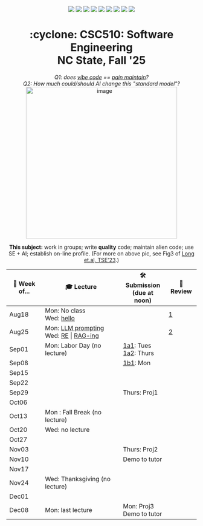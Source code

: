 <p align="center">
  <a href="https://github.com/txt/se25fall/blob/main/README.md#top"><img src="https://img.shields.io/badge/Home-%23ff5733?style=flat-square&logo=home&logoColor=white" /></a>
  <a href="/docs/syllabus.md#top"><img src="https://img.shields.io/badge/Syllabus-%230055ff?style=flat-square&logo=openai&logoColor=white" /></a>
  <a href="https://docs.google.com/spreadsheets/d/1E7H6IiFEV0WIooE1biPB7VVrdaEtBh6yXC-2nrwPKCY/edit?gid=0#gid=0"><img src="https://img.shields.io/badge/Teams1-%23ffd700?style=flat-square&logo=users&logoColor=white" /></a>
  <a href="https://docs.google.com/spreadsheets/d/1i0fNqKea0LzqmB-h8gtOrnF0MM-qt560goU4QkRw8BA/edit?usp=sharing"><img src="https://img.shields.io/badge/Teams2-%23ffcc00?style=flat-square&logo=users&logoColor=white" /></a>
  <a href="https://moodle-courses2527.wolfware.ncsu.edu/course/view.php?id=4690&bp=s"><img src="https://img.shields.io/badge/One-%23dc143c?style=flat-square&logo=moodle&logoColor=white" /></a>
  <a href="https://moodle-courses2527.wolfware.ncsu.edu/course/view.php?id=4691&bp=s"><img src="https://img.shields.io/badge/Two-%23b22222?style=flat-square&logo=moodle&logoColor=white" /></a>
  <a href="https://discord.gg/YnAw7uZxAD"><img src="https://img.shields.io/badge/Chat-%23008080?style=flat-square&logo=discord&logoColor=white" /></a>
  <a href="https://ncsu.hosted.panopto.com/Panopto/Pages/Sessions/List.aspx?folderID=7b1bbb56-937c-42a1-96b4-b33e0134710f"><img src="https://img.shields.io/badge/Vids-%23ffa500?style=flat-square&logo=youtube&logoColor=white" /></a>
  <a href="/LICENSE.md"><img src="https://img.shields.io/badge/©%20timm%202025-%234b4b4b?style=flat-square&logoColor=white" /></a></p>
<h1 align="center">:cyclone: CSC510: Software Engineering<br>NC State, Fall '25</h1>
<p align="center"><em>Q1: does <a href="https://x.com/karpathy/status/1886192184808149383?lang=en">vibe code</a> == <a href="https://docs.google.com/presentation/d/1O6fZa0MbuNPVfbQV0eENzuYL-2YdIr-LRawhC92gSJE/present?slide=2">pain maintain</a>?</em><br>
<em> Q2: How much could/should AI change this "standard model"?</em><br>
<img width="400" alt="image" src="https://github.com/user-attachments/assets/acde700e-1d4d-4002-94a2-1d8aa08914e2"></p>
<p align="center"><b>This subject:</b> work in groups; write <b>quality</b> code;
maintain alien code; use SE + AI; establish on-line profile.
(For more on above pic, see Fig3 of <a href="https://doi.org/10.1109/TSE.2023.3339383">Long et.al, TSE'23</a>.)</p>

  

<table align="center">
  <thead>
    <tr>
      <th>📅 Week of...</th>
      <th>🎓 Lecture</th>
      <th>🛠️ Submission<br>(due at noon)</th>
      <th>📝 Review</th>
    </tr>
  </thead>
  <tbody>
    <tr>
      <td>Aug18</td>
      <td>Mon: No class<br>
          Wed: <a href="docs/hello.md">hello</a></td>
      <td></td>
      <td> <a href="docs/review1.md">1</a></td>
    </tr>
    <tr>
      <td>Aug25</td>
      <td>Mon: <a href="https://docs.google.com/presentation/d/1ohh4t_059uBW854Ypc8uLZ724s2KEXBGaP1v33K07N8/edit?usp=sharing">LLM prompting</a><br>
          Wed: <a href="docs/re.md">RE</a> | <a href="docs/rag.md">RAG-ing</a></td>
      <td></td>
      <td> <a href="docs/review2.md">2</a></td>
    </tr>
    <tr>
      <td>Sep01</td>
      <td>Mon: Labor Day (no lecture)</td>
      <td><a href="docs/proj1a1.md">1a1</a>: Tues<br>
          <a href="docs/proj1a2.md">1a2</a>: Thurs</td>
      <td></td>
    </tr>
    <tr>
      <td>Sep08</td>
      <td></td>
      <td><a href="docs/proj1b1.md">1b1</a>: Mon</td>
      <td></td>
    </tr>
    <tr><td>Sep15</td><td> </td><td></td><td></td></tr>
    <tr><td>Sep22</td><td></td><td></td><td></td></tr>
    <tr><td>Sep29</td><td></td><td>Thurs: Proj1</td><td></td></tr>
    <tr><td>Oct06</td><td></td><td></td><td></td></tr>
    <tr><td>Oct13</td><td>Mon : Fall Break (no lecture)</td><td></td><td></td></tr>
    <tr><td>Oct20</td><td>Wed: no lecture</td><td></td><td></td></tr>
    <tr><td>Oct27</td><td></td><td></td><td></td></tr>
    <tr><td>Nov03</td><td></td><td>Thurs: Proj2</td><td></td></tr>
    <tr><td>Nov10</td><td></td><td>Demo to tutor</td><td></td></tr>
    <tr><td>Nov17</td><td></td><td></td><td></td></tr>
    <tr><td>Nov24</td><td>Wed: Thanksgiving (no lecture)</td><td></td><td></td></tr>
    <tr><td>Dec01</td><td> </td><td></td><td></td></tr>
    <tr><td>Dec08</td><td>Mon: last lecture</td><td>Mon: Proj3<br>Demo to tutor</td><td></td></tr> 
  </tbody>
</table>
